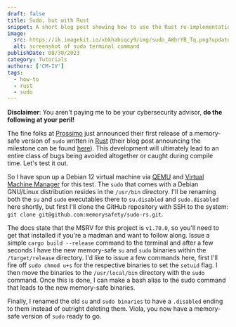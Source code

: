 ```yaml
---
draft: false
title: Sudo, but with Rust
snippet: A short blog post showing how to use the Rust re-implementation of Sudo
image:
  src: https://ik.imagekit.io/xbkhabiqcy9/img/sudo_AWbrYB_Tq.png?updatedAt=1693440366734
  alt: screenshot of sudo terminal command
publishDate: 08/30/2023
category: Tutorials
authors: ['CM-IV']
tags:
  - how-to
  - rust
  - sudo
---
```


**Disclaimer**: You aren't paying me to be your cybersecurity advisor, **do the following at your peril!**

The fine folks at [Prossimo](https://www.memorysafety.org) just announced their first release of a memory-safe version of `sudo` written in [Rust](https://www.rust-lang.org/) (their blog post announcing the milestone can be found [here](https://www.memorysafety.org/blog/sudo-first-stable-release/)). This development will ultimately lead to an entire class of bugs being avoided altogether or caught during compile time. Let's test it out.

So I have spun up a Debian 12 virtual machine via [QEMU](https://www.qemu.org/) and [Virtual Machine Manager](https://virt-manager.org/) for this test. The `sudo` that comes with a Debian GNU/Linux distribution resides in the `/usr/bin` directory. I'll be renaming both the `su` and `sudo` executables there to `su.disabled` and `sudo.disabled` here shortly, but first I'll clone the GitHub repository with SSH to the system: `git clone git@github.com:memorysafety/sudo-rs.git`.

The docs state that the MSRV for this project is `v1.70.0`, so you'll need to get that installed if you're a madman and want to follow along. Issue a simple `cargo build --release` command to the terminal and after a few seconds I have the new memory-safe `su` and `sudo` binaries within the `/target/release` directory. I'd like to issue a few commands here, first I'll fire off `sudo chmod u+s` for the respective binaries to set the `setuid` flag. I then move the binaries to the `/usr/local/bin` directory with the `sudo` command. Once this is done, I can make a bash alias to the sudo command that leads to the new memory-safe binaries.

Finally, I renamed the old `su` and `sudo binaries` to have a `.disabled` ending to them instead of outright deleting them. Viola, you now have a memory-safe version of `sudo` ready to go.
